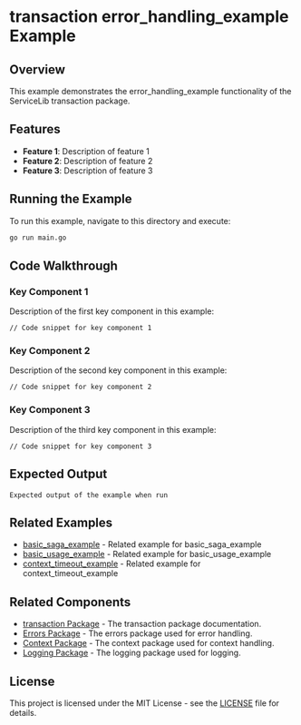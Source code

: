 # transaction error_handling_example Example

## Overview

This example demonstrates the error_handling_example functionality of the ServiceLib transaction package.

## Features

- **Feature 1**: Description of feature 1
- **Feature 2**: Description of feature 2
- **Feature 3**: Description of feature 3

## Running the Example

To run this example, navigate to this directory and execute:

```bash
go run main.go
```

## Code Walkthrough

### Key Component 1

Description of the first key component in this example:

```
// Code snippet for key component 1
```

### Key Component 2

Description of the second key component in this example:

```
// Code snippet for key component 2
```

### Key Component 3

Description of the third key component in this example:

```
// Code snippet for key component 3
```

## Expected Output

```
Expected output of the example when run
```

## Related Examples


- [basic_saga_example](../basic_saga_example/README.md) - Related example for basic_saga_example
- [basic_usage_example](../basic_usage_example/README.md) - Related example for basic_usage_example
- [context_timeout_example](../context_timeout_example/README.md) - Related example for context_timeout_example

## Related Components

- [transaction Package](../../../transaction/README.md) - The transaction package documentation.
- [Errors Package](../../../errors/README.md) - The errors package used for error handling.
- [Context Package](../../../context/README.md) - The context package used for context handling.
- [Logging Package](../../../logging/README.md) - The logging package used for logging.

## License

This project is licensed under the MIT License - see the [LICENSE](../../../LICENSE) file for details.

